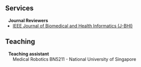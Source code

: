## Services



<h4 style="margin:0 10px 0;">Journal Reviewers</h4>

<ul style="margin:0 0 20px;">  
  <li><a href="[https://www.springer.com/journal/11263](https://ieeexplore.ieee.org/xpl/RecentIssue.jsp?punumber=6221020)"><autocolor>IEEE Journal of Biomedical and Health Informatics (J-BHI)</autocolor></a></li>
</ul>

## Teaching

<h4 style="margin:0 10px 0;">Teaching assistant</h4>
<ul style="margin:0 0 20px;">  
  <autocolor>Medical Robotics BN5211 - National University of Singapore</autocolor></a>
</ul>

